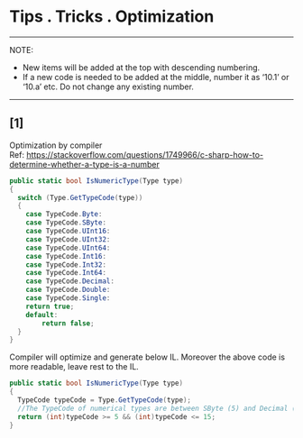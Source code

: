 # Tips . Tricks . Optimization

---
NOTE:
- New items will be added at the top with descending numbering. 
- If a new code is needed to be added at the middle, number it as ‘10.1’ or ‘10.a’ etc. Do not change any existing number.
---

## [1]
Optimization by compiler <br/>
Ref: https://stackoverflow.com/questions/1749966/c-sharp-how-to-determine-whether-a-type-is-a-number
````c#
public static bool IsNumericType(Type type)
{
  switch (Type.GetTypeCode(type))
  {
	case TypeCode.Byte:
	case TypeCode.SByte:
	case TypeCode.UInt16:
	case TypeCode.UInt32:
	case TypeCode.UInt64:
	case TypeCode.Int16:
	case TypeCode.Int32:
	case TypeCode.Int64:
	case TypeCode.Decimal:
	case TypeCode.Double:
	case TypeCode.Single:
  	return true;
	default:
  		return false;
  }
}
````
Compiler will optimize and generate below IL. Moreover the above code is more readable, leave rest to the IL.
````c#
public static bool IsNumericType(Type type)
{
  TypeCode typeCode = Type.GetTypeCode(type);
  //The TypeCode of numerical types are between SByte (5) and Decimal (15).
  return (int)typeCode >= 5 && (int)typeCode <= 15;
}
````
